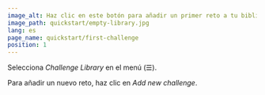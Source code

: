 ```yaml
---
image_alt: Haz clic en este botón para añadir un primer reto a tu biblioteca de retos
image_path: quickstart/empty-library.jpg
lang: es
page_name: quickstart/first-challenge
position: 1
---
```


Selecciona *Challenge Library* en el menú (&#x2630;).

Para añadir un nuevo reto, haz clic en *Add new challenge*.
